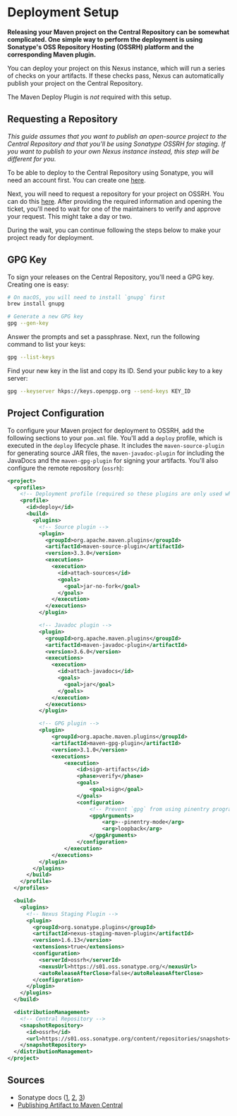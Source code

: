 # Deployment Setup

**Releasing your Maven project on the Central Repository can be somewhat complicated. One simple way to perform the deployment is using Sonatype's OSS Repository Hosting (OSSRH) platform and the corresponding Maven plugin.**

You can deploy your project on this Nexus instance, which will run a series of checks on your artifacts. If these checks pass, Nexus can automatically publish your project on the Central Repository.

The Maven Deploy Plugin is _not_ required with this setup.

## Requesting a Repository

_This guide assumes that you want to publish an open-source project to the Central Repository and that you'll be using Sonatype OSSRH for staging. If you want to publish to your own Nexus instance instead, this step will be different for you._

To be able to deploy to the Central Repository using Sonatype, you will need an account first. You can create one [here](https://issues.sonatype.org/secure/Signup!default.jspa).

Next, you will need to request a repository for your project on OSSRH. You can do this [here](https://issues.sonatype.org/secure/CreateIssue.jspa?issuetype=21&pid=10134). After providing the required information and opening the ticket, you'll need to wait for one of the maintainers to verify and approve your request. This might take a day or two.

During the wait, you can continue following the steps below to make your project ready for deployment.

## GPG Key

To sign your releases on the Central Repository, you'll need a GPG key. Creating one is easy:

```sh
# On macOS, you will need to install `gnupg` first
brew install gnupg

# Generate a new GPG key
gpg --gen-key
```

Answer the prompts and set a passphrase. Next, run the following command to list your keys:

```sh
gpg --list-keys
```

Find your new key in the list and copy its ID. Send your public key to a key server:

```sh
gpg --keyserver hkps://keys.openpgp.org --send-keys KEY_ID
```

## Project Configuration

To configure your Maven project for deployment to OSSRH, add the following sections to your `pom.xml` file. You'll add a `deploy` profile, which is executed in the `deploy` lifecycle phase. It includes the `maven-source-plugin` for generating source JAR files, the `maven-javadoc-plugin` for including the JavaDocs and the `maven-gpg-plugin` for signing your artifacts. You'll also configure the remote repository (`ossrh`):

```xml
<project>
  <profiles>
    <!-- Deployment profile (required so these plugins are only used when deploying) -->
    <profile>
      <id>deploy</id>
      <build>
        <plugins>
          <!-- Source plugin -->
          <plugin>
            <groupId>org.apache.maven.plugins</groupId>
            <artifactId>maven-source-plugin</artifactId>
            <version>3.3.0</version>
            <executions>
              <execution>
                <id>attach-sources</id>
                <goals>
                  <goal>jar-no-fork</goal>
                </goals>
              </execution>
            </executions>
          </plugin>

          <!-- Javadoc plugin -->
          <plugin>
            <groupId>org.apache.maven.plugins</groupId>
            <artifactId>maven-javadoc-plugin</artifactId>
            <version>3.6.0</version>
            <executions>
              <execution>
                <id>attach-javadocs</id>
                <goals>
                  <goal>jar</goal>
                </goals>
              </execution>
            </executions>
          </plugin>

          <!-- GPG plugin -->
          <plugin>
              <groupId>org.apache.maven.plugins</groupId>
              <artifactId>maven-gpg-plugin</artifactId>
              <version>3.1.0</version>
              <executions>
                  <execution>
                      <id>sign-artifacts</id>
                      <phase>verify</phase>
                      <goals>
                          <goal>sign</goal>
                      </goals>
                      <configuration>
                          <!-- Prevent `gpg` from using pinentry programs -->
                          <gpgArguments>
                              <arg>--pinentry-mode</arg>
                              <arg>loopback</arg>
                          </gpgArguments>
                      </configuration>
                  </execution>
              </executions>
          </plugin>
        </plugins>
      </build>
    </profile>
  </profiles>

  <build>
    <plugins>
      <!-- Nexus Staging Plugin -->
      <plugin>
        <groupId>org.sonatype.plugins</groupId>
        <artifactId>nexus-staging-maven-plugin</artifactId>
        <version>1.6.13</version>
        <extensions>true</extensions>
        <configuration>
          <serverId>ossrh</serverId>
          <nexusUrl>https://s01.oss.sonatype.org/</nexusUrl>
          <autoReleaseAfterClose>false</autoReleaseAfterClose>
        </configuration>
      </plugin>
    </plugins>
  </build>

  <distributionManagement>
    <!-- Central Repository -->
    <snapshotRepository>
      <id>ossrh</id>
      <url>https://s01.oss.sonatype.org/content/repositories/snapshots</url>
    </snapshotRepository>
  </distributionManagement>
</project>
```

## Sources

- Sonatype docs ([1](https://central.sonatype.org/pages/apache-maven.html), [2](https://central.sonatype.org/pages/ossrh-guide.html), [3](https://central.sonatype.org/pages/working-with-pgp-signatures.html))
- [Publishing Artifact to Maven Central](https://itnext.io/publishing-artifact-to-maven-central-b160634e5268)

